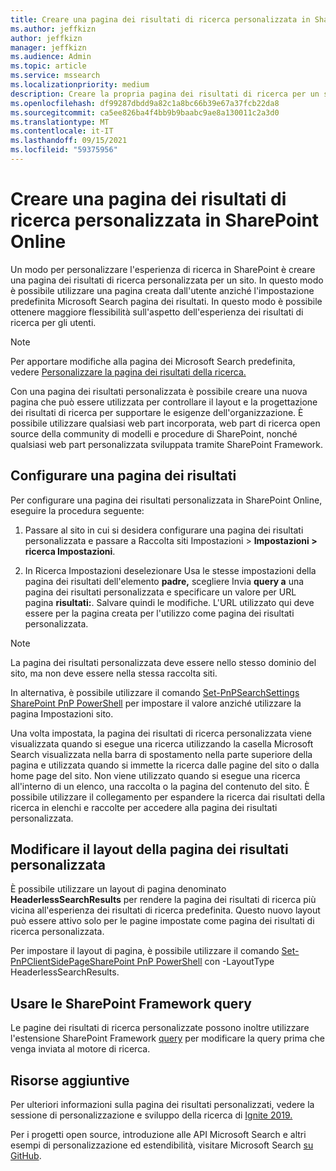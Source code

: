 ```yaml
---
title: Creare una pagina dei risultati di ricerca personalizzata in SharePoint Online
ms.author: jeffkizn
author: jeffkizn
manager: jeffkizn
ms.audience: Admin
ms.topic: article
ms.service: mssearch
ms.localizationpriority: medium
description: Creare la propria pagina dei risultati di ricerca per un sito SharePoint Online
ms.openlocfilehash: df99287dbdd9a82c1a8bc66b39e67a37fcb22da8
ms.sourcegitcommit: ca5ee826ba4f4bb9b9baabc9ae8a130011c2a3d0
ms.translationtype: MT
ms.contentlocale: it-IT
ms.lasthandoff: 09/15/2021
ms.locfileid: "59375956"
---
```

# <a name="create-a-custom-search-results-page-in-sharepoint-online"></a>Creare una pagina dei risultati di ricerca personalizzata in SharePoint Online

Un modo per personalizzare l'esperienza di ricerca in SharePoint è creare una pagina dei risultati di ricerca personalizzata per un sito. In questo modo è possibile utilizzare una pagina creata dall'utente anziché l'impostazione predefinita Microsoft Search pagina dei risultati. In questo modo è possibile ottenere maggiore flessibilità sull'aspetto dell'esperienza dei risultati di ricerca per gli utenti.

>[!NOTE]
> Per apportare modifiche alla pagina dei Microsoft Search predefinita, vedere [Personalizzare la pagina dei risultati della ricerca.](customize-search-page.md)

Con una pagina dei risultati personalizzata è possibile creare una nuova pagina che può essere utilizzata per controllare il layout e la progettazione dei risultati di ricerca per supportare le esigenze dell'organizzazione. È possibile utilizzare qualsiasi web part incorporata, web part di ricerca open source della community di modelli e procedure di SharePoint, nonché qualsiasi web part personalizzata sviluppata tramite SharePoint Framework.

## <a name="configure-a-results-page"></a>Configurare una pagina dei risultati

Per configurare una pagina dei risultati personalizzata in SharePoint Online, eseguire la procedura seguente:

1. Passare al sito in cui si desidera configurare una pagina dei risultati personalizzata e passare a Raccolta siti Impostazioni > **Impostazioni > ricerca Impostazioni**.

2. In Ricerca Impostazioni deselezionare Usa le stesse impostazioni della pagina dei risultati dell'elemento **padre,** scegliere Invia **query a** una pagina dei risultati personalizzata e specificare un valore per URL pagina **risultati:**. Salvare quindi le modifiche. L'URL utilizzato qui deve essere per la pagina creata per l'utilizzo come pagina dei risultati personalizzata.

>[!NOTE]
> La pagina dei risultati personalizzata deve essere nello stesso dominio del sito, ma non deve essere nella stessa raccolta siti.  

In alternativa, è possibile utilizzare il comando [Set-PnPSearchSettings SharePoint PnP PowerShell](/powershell/module/sharepoint-pnp/set-pnpsearchsettings?view=sharepoint-ps) per impostare il valore anziché utilizzare la pagina Impostazioni sito.

Una volta impostata, la pagina dei risultati di ricerca personalizzata viene visualizzata quando si esegue una ricerca utilizzando la casella Microsoft Search visualizzata nella barra di spostamento nella parte superiore della pagina e utilizzata quando si immette la ricerca dalle pagine del sito o dalla home page del sito. Non viene utilizzato quando si esegue una ricerca all'interno di un elenco, una raccolta o la pagina del contenuto del sito. È possibile utilizzare il collegamento per espandere la ricerca dai risultati della ricerca in elenchi e raccolte per accedere alla pagina dei risultati personalizzata.

## <a name="change-the-layout-of-your-custom-results-page"></a>Modificare il layout della pagina dei risultati personalizzata

È possibile utilizzare un layout di pagina denominato **HeaderlessSearchResults** per rendere la pagina dei risultati di ricerca più vicina all'esperienza dei risultati di ricerca predefinita. Questo nuovo layout può essere attivo solo per le pagine impostate come pagina dei risultati di ricerca personalizzata.

Per impostare il layout di pagina, è possibile utilizzare il comando [Set-PnPClientSidePageSharePoint PnP PowerShell](/powershell/module/sharepoint-pnp/set-pnpclientsidepage?view=sharepoint-ps) con -LayoutType HeaderlessSearchResults.

## <a name="use-sharepoint-framework-query-extensions"></a>Usare le SharePoint Framework query

Le pagine dei risultati di ricerca personalizzate possono inoltre utilizzare l'estensione SharePoint Framework [query](/sharepoint/dev/spfx/building-search-extensions) per modificare la query prima che venga inviata al motore di ricerca.

## <a name="additional-resources"></a>Risorse aggiuntive

Per ulteriori informazioni sulla pagina dei risultati personalizzati, vedere la sessione di personalizzazione e sviluppo della ricerca di [Ignite 2019.](https://myignite.techcommunity.microsoft.com/sessions/85238?source=sessions)

Per i progetti open source, introduzione alle API Microsoft Search e altri esempi di personalizzazione ed estendibilità, visitare Microsoft Search [su GitHub](https://github.com/microsoft-search).